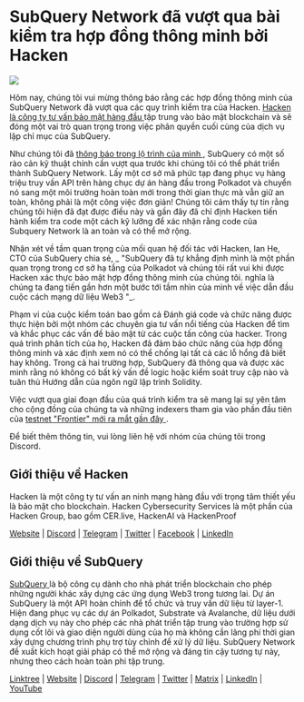 # SubQuery Network đã vượt qua bài kiểm tra hợp đồng thông minh bởi Hacken

![](https://miro.medium.com/max/1400/0*EbIDDKebNpv2DBC9)

Hôm nay, chúng tôi vui mừng thông báo rằng các hợp đồng thông minh của SubQuery Network đã vượt qua các quy trình kiểm tra của Hacken. [ Hacken là công ty tư vấn bảo mật hàng đầu ](https://hacken.io/) tập trung vào bảo mật blockchain và sẽ đóng một vai trò quan trọng trong việc phân quyền cuối cùng của dịch vụ lập chỉ mục của SubQuery.

Như chúng tôi đã [ thông báo trong lộ trình của mình ](./20211029-roadmap-october.md), SubQuery có một số rào cản kỹ thuật chính cần vượt qua trước khi chúng tôi có thể phát triển thành SubQuery Network. Lấy một cơ sở mã phức tạp đang phục vụ hàng triệu truy vấn API trên hàng chục dự án hàng đầu trong Polkadot và chuyển nó sang một môi trường hoàn toàn mới trong thời gian thực mà vẫn giữ an toàn, không phải là một công việc đơn giản! Chúng tôi cảm thấy tự tin rằng chúng tôi hiện đã đạt được điều này và gần đây đã chỉ định Hacken tiến hành kiểm tra code một cách kỹ lưỡng để xác nhận rằng code của Subquery Network là an toàn và có thể mở rộng.

Nhận xét về tầm quan trọng của mối quan hệ đối tác với Hacken, Ian He, CTO của SubQuery chia sẻ, _ "SubQuery đã tự khẳng định mình là một phần quan trọng trong cơ sở hạ tầng của Polkadot và chúng tôi rất vui khi được Hacken xác thực bảo mật hợp đồng thông minh của chúng tôi. nghĩa là chúng ta đang tiến gần hơn một bước tới tầm nhìn của mình về việc dẫn đầu cuộc cách mạng dữ liệu Web3 "_.

Phạm vi của cuộc kiểm toán bao gồm cả Đánh giá code và chức năng được thực hiện bởi một nhóm các chuyên gia tư vấn nổi tiếng của Hacken để tìm và khắc phục các vấn đề bảo mật từ các cuộc tấn công của hacker. Trong quá trình phân tích của họ, Hacken đã đảm bảo chức năng của hợp đồng thông minh và xác định xem nó có thể chống lại tất cả các lỗ hổng đã biết hay không. Trong cả hai trường hợp, SubQuery đã thông qua và được xác minh rằng nó không có bất kỳ vấn đề logic hoặc kiểm soát truy cập nào và tuân thủ Hướng dẫn của ngôn ngữ lập trình Solidity.

Việc vượt qua giai đoạn đầu của quá trình kiểm tra sẽ mang lại sự yên tâm cho cộng đồng của chúng ta và những indexers tham gia vào phần đầu tiên của [ testnet "Frontier" mới ra mắt gần đây ](./20220330-frontier-testnet.md).

Để biết thêm thông tin, vui lòng liên hệ với nhóm của chúng tôi trong Discord.

## Giới thiệu về Hacken

Hacken là một công ty tư vấn an ninh mạng hàng đầu với trọng tâm thiết yếu là bảo mật cho blockchain. Hacken Cybersecurity Services là một phần của Hacken Group, bao gồm CER.live, HackenAI và HackenProof

[Website](https://hacken.io/) | [Discord](https://discord.gg/hacken) | [Telegram](https://t.me/hackenio) | [Twitter](https://twitter.com/hackenclub) | [Facebook](https://www.facebook.com/hacken.io) | [LinkedIn](https://www.linkedin.com/company/hacken/)

## Giới thiệu về SubQuery

[ SubQuery ](https://subquery.network) là bộ công cụ dành cho nhà phát triển blockchain cho phép những người khác xây dựng các ứng dụng Web3 trong tương lai. Dự án SubQuery là một API hoàn chỉnh để tổ chức và truy vấn dữ liệu từ layer-1. Hiện đang phục vụ các dự án Polkadot, Substrate và Avalanche, dữ liệu dưới dạng dịch vụ này cho phép các nhà phát triển tập trung vào trường hợp sử dụng cốt lõi và giao diện người dùng của họ mà không cần lãng phí thời gian xây dựng chương trình phụ trợ tùy chỉnh để xử lý dữ liệu. SubQuery Network đề xuất kích hoạt giải pháp có thể mở rộng và đáng tin cậy tương tự này, nhưng theo cách hoàn toàn phi tập trung.

​​[Linktree](https://linktr.ee/subquerynetwork) | [Website](https://subquery.network/) | [Discord](https://discord.com/invite/78zg8aBSMG) | [Telegram](https://t.me/subquerynetwork) | [Twitter](https://twitter.com/subquerynetwork) | [Matrix](https://matrix.to/#/#subquery:matrix.org) | [LinkedIn](https://www.linkedin.com/company/subquery) | [YouTube](https://www.youtube.com/channel/UCi1a6NUUjegcLHDFLr7CqLw)
